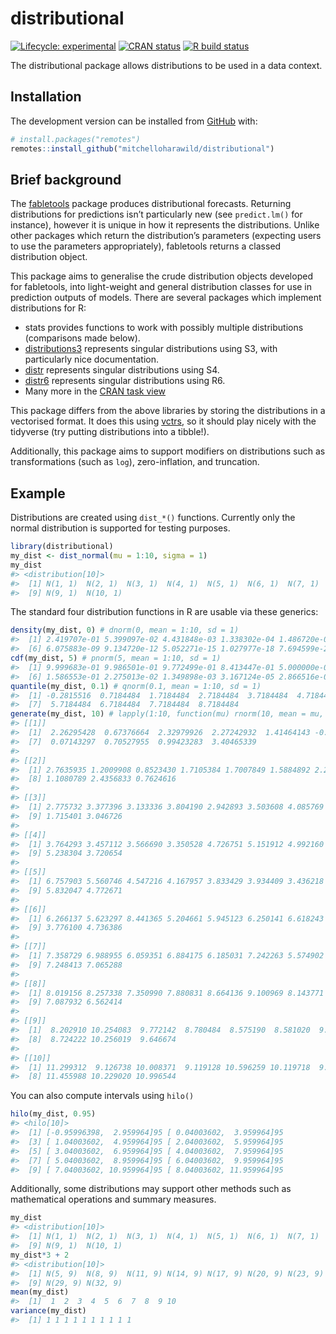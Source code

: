 
<!-- README.md is generated from README.Rmd. Please edit that file -->

# distributional

<!-- badges: start -->

[![Lifecycle:
experimental](https://img.shields.io/badge/lifecycle-experimental-orange.svg)](https://www.tidyverse.org/lifecycle/#experimental)
[![CRAN
status](https://www.r-pkg.org/badges/version/distributional)](https://CRAN.R-project.org/package=distributional)
[![R build
status](https://github.com/mitchelloharawild/distributional/workflows/ghci/badge.svg)](https://github.com/mitchelloharawild/distributional)
<!-- badges: end -->

The distributional package allows distributions to be used in a data
context.

## Installation

<!-- You can install the released version of distributional from [CRAN](https://CRAN.R-project.org) with: -->

<!-- ```{r, eval = FALSE} -->

<!-- install.packages("distributional") -->

<!-- ``` -->

The development version can be installed from
[GitHub](https://github.com/mitchelloharawild/distributional) with:

``` r
# install.packages("remotes")
remotes::install_github("mitchelloharawild/distributional")
```

## Brief background

The [fabletools](https://github.com/tidyverts/fabletools) package
produces distributional forecasts. Returning distributions for
predictions isn’t particularly new (see `predict.lm()` for instance),
however it is unique in how it represents the distributions. Unlike
other packages which return the distribution’s parameters (expecting
users to use the parameters appropriately), fabletools returns a classed
distribution object.

This package aims to generalise the crude distribution objects developed
for fabletools, into light-weight and general distribution classes for
use in prediction outputs of models. There are several packages which
implement distributions for R:

  - stats provides functions to work with possibly multiple
    distributions (comparisons made below).
  - [distributions3](https://cran.r-project.org/package=distributions3)
    represents singular distributions using S3, with particularly nice
    documentation.
  - [distr](https://cran.r-project.org/package=distr) represents
    singular distributions using S4.
  - [distr6](https://cran.r-project.org/package=distr6) represents
    singular distributions using R6.
  - Many more in the [CRAN task
    view](https://cran.r-project.org/view=Distributions)

This package differs from the above libraries by storing the
distributions in a vectorised format. It does this using
[vctrs](https://vctrs.r-lib.org/), so it should play nicely with the
tidyverse (try putting distributions into a tibble\!).

Additionally, this package aims to support modifiers on distributions
such as transformations (such as `log`), zero-inflation, and truncation.

## Example

Distributions are created using `dist_*()` functions. Currently only the
normal distribution is supported for testing purposes.

``` r
library(distributional)
my_dist <- dist_normal(mu = 1:10, sigma = 1)
my_dist
#> <distribution[10]>
#>  [1] N(1, 1)  N(2, 1)  N(3, 1)  N(4, 1)  N(5, 1)  N(6, 1)  N(7, 1)  N(8, 1) 
#>  [9] N(9, 1)  N(10, 1)
```

The standard four distribution functions in R are usable via these
generics:

``` r
density(my_dist, 0) # dnorm(0, mean = 1:10, sd = 1)
#>  [1] 2.419707e-01 5.399097e-02 4.431848e-03 1.338302e-04 1.486720e-06
#>  [6] 6.075883e-09 9.134720e-12 5.052271e-15 1.027977e-18 7.694599e-23
cdf(my_dist, 5) # pnorm(5, mean = 1:10, sd = 1)
#>  [1] 9.999683e-01 9.986501e-01 9.772499e-01 8.413447e-01 5.000000e-01
#>  [6] 1.586553e-01 2.275013e-02 1.349898e-03 3.167124e-05 2.866516e-07
quantile(my_dist, 0.1) # qnorm(0.1, mean = 1:10, sd = 1)
#>  [1] -0.2815516  0.7184484  1.7184484  2.7184484  3.7184484  4.7184484
#>  [7]  5.7184484  6.7184484  7.7184484  8.7184484
generate(my_dist, 10) # lapply(1:10, function(mu) rnorm(10, mean = mu, sd = 1))
#> [[1]]
#>  [1]  2.26295428  0.67376664  2.32979926  2.27242932  1.41464143 -0.53995004
#>  [7]  0.07143297  0.70527955  0.99423283  3.40465339
#> 
#> [[2]]
#>  [1] 2.7635935 1.2009908 0.8523430 1.7105384 1.7007849 1.5884892 2.2522234
#>  [8] 1.1080789 2.4356833 0.7624616
#> 
#> [[3]]
#>  [1] 2.775732 3.377396 3.133336 3.804190 2.942893 3.503608 4.085769 2.309046
#>  [9] 1.715401 3.046726
#> 
#> [[4]]
#>  [1] 3.764293 3.457112 3.566690 3.350528 4.726751 5.151912 4.992160 3.570487
#>  [9] 5.238304 3.720654
#> 
#> [[5]]
#>  [1] 6.757903 5.560746 4.547216 4.167957 3.833429 3.934409 3.436218 6.156537
#>  [9] 5.832047 4.772671
#> 
#> [[6]]
#>  [1] 6.266137 5.623297 8.441365 5.204661 5.945123 6.250141 6.618243 5.827376
#>  [9] 3.776100 4.736386
#> 
#> [[7]]
#>  [1] 7.358729 6.988955 6.059351 6.884175 6.185031 7.242263 5.574902 7.365941
#>  [9] 7.248413 7.065288
#> 
#> [[8]]
#>  [1] 8.019156 8.257338 7.350990 7.880831 8.664136 9.100969 8.143771 7.882246
#>  [9] 7.087932 6.562414
#> 
#> [[9]]
#>  [1]  8.202910 10.254083  9.772142  8.780484  8.575190  8.581020  9.996987
#>  [8]  8.724222 10.256019  9.646674
#> 
#> [[10]]
#>  [1] 11.299312  9.126738 10.008371  9.119128 10.596259 10.119718  9.717826
#>  [8] 11.455988 10.229020 10.996544
```

You can also compute intervals using `hilo()`

``` r
hilo(my_dist, 0.95)
#> <hilo[10]>
#>  [1] [-0.95996398,  2.959964]95 [ 0.04003602,  3.959964]95
#>  [3] [ 1.04003602,  4.959964]95 [ 2.04003602,  5.959964]95
#>  [5] [ 3.04003602,  6.959964]95 [ 4.04003602,  7.959964]95
#>  [7] [ 5.04003602,  8.959964]95 [ 6.04003602,  9.959964]95
#>  [9] [ 7.04003602, 10.959964]95 [ 8.04003602, 11.959964]95
```

Additionally, some distributions may support other methods such as
mathematical operations and summary measures.

``` r
my_dist
#> <distribution[10]>
#>  [1] N(1, 1)  N(2, 1)  N(3, 1)  N(4, 1)  N(5, 1)  N(6, 1)  N(7, 1)  N(8, 1) 
#>  [9] N(9, 1)  N(10, 1)
my_dist*3 + 2
#> <distribution[10]>
#>  [1] N(5, 9)  N(8, 9)  N(11, 9) N(14, 9) N(17, 9) N(20, 9) N(23, 9) N(26, 9)
#>  [9] N(29, 9) N(32, 9)
mean(my_dist)
#>  [1]  1  2  3  4  5  6  7  8  9 10
variance(my_dist)
#>  [1] 1 1 1 1 1 1 1 1 1 1
```
